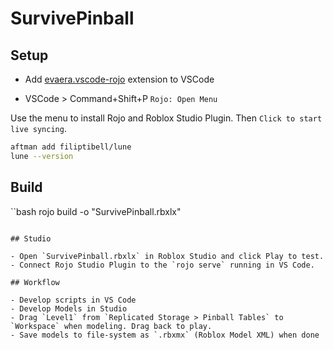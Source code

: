 # SurvivePinball

## Setup

- Add [evaera.vscode-rojo](https://marketplace.visualstudio.com/items?itemName=evaera.vscode-rojo) extension to VSCode

- VSCode > Command+Shift+P `Rojo: Open Menu`

Use the menu to install Rojo and Roblox Studio Plugin. Then `Click to start live syncing`.
 
```bash
aftman add filiptibell/lune
lune --version
```

## Build

``bash
rojo build -o "SurvivePinball.rbxlx"
```

## Studio

- Open `SurvivePinball.rbxlx` in Roblox Studio and click Play to test.
- Connect Rojo Studio Plugin to the `rojo serve` running in VS Code.

## Workflow

- Develop scripts in VS Code
- Develop Models in Studio
- Drag `Level1` from `Replicated Storage > Pinball Tables` to `Workspace` when modeling. Drag back to play.
- Save models to file-system as `.rbxmx` (Roblox Model XML) when done

